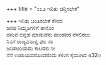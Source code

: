 +++
title = "೦೩೨ ಇನಿತು ಚಿನ್ತಿಸಲೇಕೆ"

+++
ಇನಿತು ಚಿಂತಿಸಲೇಕೆ ಕೌರವ  
ಜನಪ ನಿಮ್ಮಡಿಗಳಿಗೆ ತಾನೊಂ  
ದನುವ ಬಿನ್ನಹ ಮಾಡುವೆನು ಪಾಂಡವರ ನೆಳಲಿರಲು  
ನಿನಗೆ ರಾಜ್ಯವನಾಳ್ವ ಫಲ ಸಂ  
ಜನಿಸಲರಿಯದು ಕಾಲದಲಿ ನೀ     
ನೆನೆ ಉಪಾಯವನೊಂದನೆಂದು ಕಳಿಂಗ ಕೈಮುಗಿದ     ॥32॥